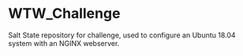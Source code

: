 # WTW_Challenge

Salt State repository for challenge, used to configure an Ubuntu 18.04 system with an NGINX webserver.
